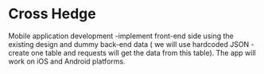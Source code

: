 # Cross Hedge

Mobile application development -implement front-end side using the existing design and dummy back-end data ( we will use hardcoded JSON - create one table and requests will get the data from this table). The app will work on iOS and Android platforms.